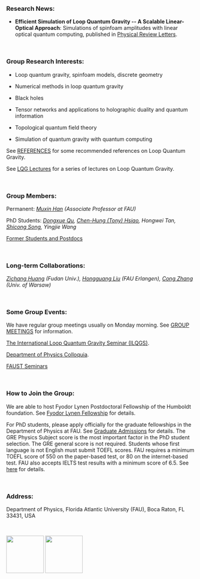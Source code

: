 &nbsp;

### Research News:

- **Efficient Simulation of Loop Quantum Gravity -- A Scalable Linear-Optical Approach**: Simulations of spinfoam amplitudes with linear optical quantum computing, published in [Physical Review Letters](https://journals.aps.org/prl/abstract/10.1103/PhysRevLett.126.020501).

&nbsp;

### Group Research Interests:

- Loop quantum gravity, spinfoam models, discrete geometry

- Numerical methods in loop quantum gravity

- Black holes

- Tensor networks and applications to holographic duality and quantum information

- Topological quantum field theory

- Simulation of quantum gravity with quantum computing

See [REFERENCES](https://hamsyn.github.io/LQG-group/reference) for some recommended references on Loop Quantum Gravity.

See [LQG Lectures](https://hamsyn.github.io/LQG-group/lecture) for a series of lectures on Loop Quantum Gravity.

&nbsp;

### Group Members:

Permanent: _[Muxin Han](http://www.physics.fau.edu/people/faculty/han.php) (Associate Professor at FAU)_

PhD Students: _[Dongxue Qu](http://www.physics.fau.edu/people/faculty/dongxuequ.php), [Chen-Hung (Tony) Hsiao](http://www.physics.fau.edu/people/faculty/chen-hunghsiao.php), Hongwei Tan, [Shicong Song](http://www.physics.fau.edu/people/students/shicong-song.php), Yingjie Wang_

[Former Students and Postdocs](https://hamsyn.github.io/LQG-group/past)

&nbsp;

### Long-term Collaborations:

_[Zichang Huang](https://inspirehep.net/literature?sort=mostrecent&size=25&page=1&q=a%20Z.Huang.13) (Fudan Univ.), [Hongguang Liu](https://www.gravity.physik.fau.de/person/hongguang-liu/) (FAU Erlangen), [Cong Zhang](https://www.fuw.edu.pl/people.html?show=395279) (Univ. of Warsaw)_

<!-- Visitors: _Klaus Liegener, Andrea Dapor, Yuting Hu, Zonghong Zhu, Yongge Ma, Yidun Wan, Hongguang Liu, Zichen He, Ling-Yan Hung, Lingzhen Guo, ......_-->

&nbsp;

### Some Group Events:

We have regular group meetings usually on Monday morning. See [GROUP MEETINGS](https://hamsyn.github.io/LQG-group/meeting) for information.

[The International Loop Quantum Gravity Seminar (ILQGS)](http://relativity.phys.lsu.edu/ilqgs/).

[Department of Physics Colloquia](http://www.physics.fau.edu/events-news/index.php).

[FAUST Seminars](http://www.physics.fau.edu/research/faust/seminar.php)

&nbsp;

### How to Join the Group:

<!-- Fudan-FAU Joint Postdoctoral Position in Quantum Gravity -->

We are able to host Fyodor Lynen Postdoctoral Fellowship of the Humboldt foundation. See [Fyodor Lynen Fellowship](https://www.humboldt-foundation.de/web/lynen-fellowship.html) for details.

For PhD students, please apply officially for the graduate fellowships in the Department of Physics at FAU. See [Graduate Admissions](http://www.physics.fau.edu/graduate-admissions/index.php) for details. The GRE Physics Subject score is the most important factor in the PhD student selection. The GRE general score is not required. Students whose first language is not English must submit TOEFL scores. FAU requires a minimum TOEFL score of 550 on the paper-based test, or 80 on the internet-based test. FAU also accepts IELTS test results with a minimum score of 6.5. See [here](http://www.fau.edu/admissions/international/requirements.php) for details.

&nbsp;

### Address:

Department of Physics, Florida Atlantic University (FAU), Boca Raton, FL 33431, USA 

&nbsp;

<img src="https://upload.wikimedia.org/wikipedia/commons/7/7e/NSF_logo.png" height="100"> <img src="https://hamsyn.github.io/LQG-group/FAUlogo3.png" height="100">

